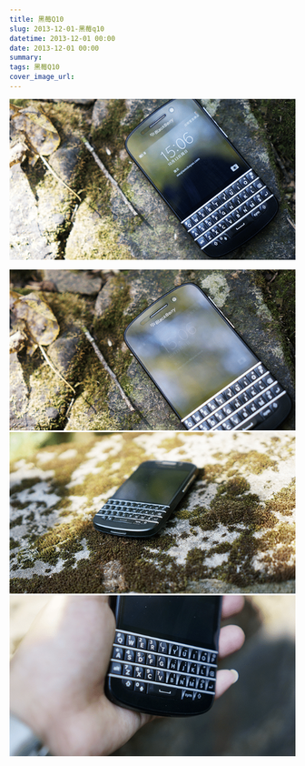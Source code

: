 ```yaml
---
title: 黑莓Q10
slug: 2013-12-01-黑莓q10
datetime: 2013-12-01 00:00
date: 2013-12-01 00:00
summary: 
tags: 黑莓Q10
cover_image_url: 
---
```

![61202-f412pza6mou.png](../assets/2019/09/458869651.png)
<!--more-->
![82567-0avixceux65c.png](../assets/2019/09/489835276.png)
![50291-nffngwb7hvm.png](../assets/2019/09/777064488.png)
![09727-tg1czmv6pfn.png](../assets/2019/09/3097018514.png)